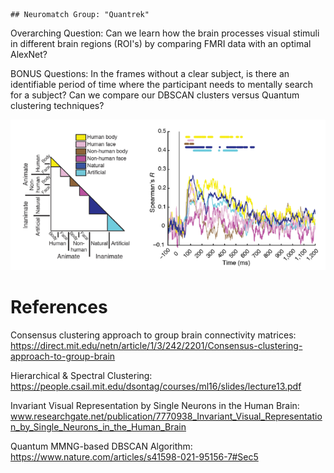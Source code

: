                                                                                   ## Neuromatch Group: "Quantrek"
Overarching Question: Can we learn how the brain processes visual stimuli in different brain regions (ROI's) by comparing FMRI data with an optimal AlexNet? 

BONUS Questions: In the frames without a clear subject, is there an identifiable period of time where the participant needs to mentally search for a subject? Can we compare our DBSCAN clusters versus Quantum clustering techniques?

![alt text](https://github.com/clachevv/neuro-match-project/blob/main/pictures/pic.png)

# References
Consensus clustering approach to group brain connectivity matrices: https://direct.mit.edu/netn/article/1/3/242/2201/Consensus-clustering-approach-to-group-brain 

Hierarchical & Spectral Clustering: https://people.csail.mit.edu/dsontag/courses/ml16/slides/lecture13.pdf

Invariant Visual Representation by Single Neurons in the Human Brain: www.researchgate.net/publication/7770938_Invariant_Visual_Representation_by_Single_Neurons_in_the_Human_Brain 

Quantum MMNG-based DBSCAN Algorithm: https://www.nature.com/articles/s41598-021-95156-7#Sec5


